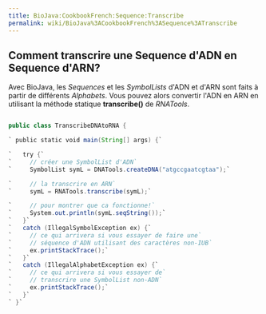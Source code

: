 ```yaml
---
title: BioJava:CookbookFrench:Sequence:Transcribe
permalink: wiki/BioJava%3ACookbookFrench%3ASequence%3ATranscribe
---
```


Comment transcrire une Sequence d'ADN en Sequence d'ARN?
--------------------------------------------------------

Avec BioJava, les *Sequences* et les *SymbolLists* d'ADN et d'ARN sont
faits à partir de différents *Alphabets*. Vous pouvez alors convertir
l'ADN en ARN en utilisant la méthode statique **transcribe()** de
*RNATools*.

```java import org.biojava.bio.symbol.\*; import org.biojava.bio.seq.\*;

public class TranscribeDNAtoRNA {

` public static void main(String[] args) {`

`   try {`  
`     // créer une SymbolList d'ADN`  
`     SymbolList symL = DNATools.createDNA("atgccgaatcgtaa");`

`     // la transcrire en ARN`  
`     symL = RNATools.transcribe(symL);`

`     // pour montrer que ca fonctionne!`  
`     System.out.println(symL.seqString());`  
`   }`  
`   catch (IllegalSymbolException ex) {`  
`     // ce qui arrivera si vous essayer de faire une`  
`     // séquence d'ADN utilisant des caractères non-IUB`  
`     ex.printStackTrace();`  
`   }`  
`   catch (IllegalAlphabetException ex) {`  
`     // ce qui arrivera si vous essayer de`  
`     // transcrire une SymbolList non-ADN`  
`     ex.printStackTrace();`  
`   }`  
` }`

```
